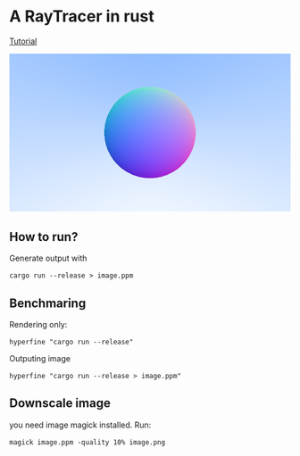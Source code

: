 # A RayTracer in rust 

[Tutorial](https://raytracing.github.io/books/RayTracingInOneWeekend.html#outputanimage/theppmimageformat)

![image](./image.png)

## How to run?

Generate output with 
```
cargo run --release > image.ppm
```

## Benchmaring

Rendering only:
```
hyperfine "cargo run --release"
```

Outputing image
```
hyperfine "cargo run --release > image.ppm"
```

## Downscale image
you need image magick installed. Run:
```
magick image.ppm -quality 10% image.png
```
